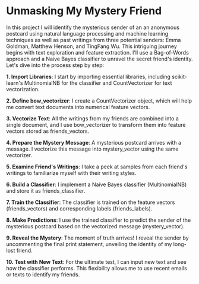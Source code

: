 # Unmasking My Mystery Friend

In this project I will identify the mysterious sender of an an anonymous postcard using natural language processing and machine learning techniques as well as past writings from three potential senders: Emma Goldman, Matthew Henson, and TingFang Wu.
This intriguing journey begins with text exploration and feature extraction. I'll use a Bag-of-Words approach and a Naive Bayes classifier to unravel the secret friend's identity. Let's dive into the process step by step:

**1. Import Libraries**: I start by importing essential libraries, including scikit-learn's MultinomialNB for the classifier and CountVectorizer for text vectorization.

**2. Define bow_vectorizer**: I create a CountVectorizer object, which will help me convert text documents into numerical feature vectors.

**3. Vectorize Text**: All the writings from my friends are combined into a single document, and I use bow_vectorizer to transform them into feature vectors stored as friends_vectors.

**4. Prepare the Mystery Message**: A mysterious postcard arrives with a message. I vectorize this message into mystery_vector using the same vectorizer.

**5. Examine Friend's Writings**: I take a peek at samples from each friend's writings to familiarize myself with their writing styles.

**6. Build a Classifier**: I implement a Naive Bayes classifier (MultinomialNB) and store it as friends_classifier.

**7. Train the Classifier**: The classifier is trained on the feature vectors (friends_vectors) and corresponding labels (friends_labels).

**8. Make Predictions**: I use the trained classifier to predict the sender of the mysterious postcard based on the vectorized message (mystery_vector).

**9. Reveal the Mystery**: The moment of truth arrives! I reveal the sender by uncommenting the final print statement, unveiling the identity of my long-lost friend.

**10. Test with New Text**: For the ultimate test, I can input new text and see how the classifier performs. This flexibility allows me to use recent emails or texts to identify my friends.
